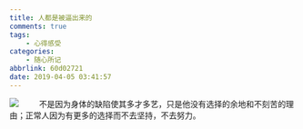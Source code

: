 ```yaml
---
title: 人都是被逼出来的
comments: true
tags:
    - 心得感受
categories:
    - 随心所记
abbrlink: 60d02721
date: 2019-04-05 03:41:57
---
```


![](https://i.bmp.ovh/imgs/2019/04/411d2fe54b037ae5.jpg)
&emsp;&emsp; 不是因为身体的缺陷使其多才多艺，只是他没有选择的余地和不刻苦的理由；正常人因为有更多的选择而不去坚持，不去努力。